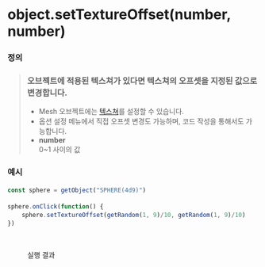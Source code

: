 # object.setTextureOffset(number, number)

### 정의

> ### 오브젝트에 적용된 텍스쳐가 있다면 텍스쳐의 오프셋을 지정된 값으로 변경합니다.
>
> * Mesh 오브젝트에는 [텍스쳐](../../../create-world/undefined-2.md#material-mesh-only)를 설정할 수 있습니다.
> * 옵션 설정 메뉴에서 직접 오프셋 변경도 가능하며, 코드 작성을 통해서도 가능합니다.
> * **number**\
>   0\~1 사이의 값



### 예시

```javascript
const sphere = getObject("SPHERE(4d9)")

sphere.onClick(function() {
    sphere.setTextureOffset(getRandom(1, 9)/10, getRandom(1, 9)/10)
})
```

<figure><img src="../../../.gitbook/assets/화면_기록_2022-12-14_오후_9_10_01_AdobeExpress.gif" alt=""><figcaption><p>실행 결과</p></figcaption></figure>
